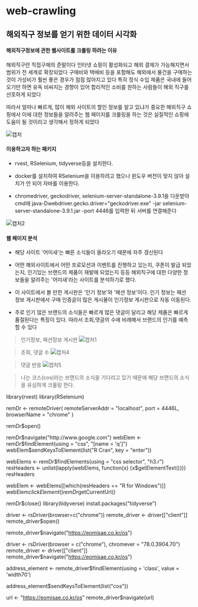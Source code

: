 # web-crawling


## 해외직구 정보를 얻기 위한 데이터 시각화



#### 해외직구정보에 관한 웹사이트를 크롤링 하려는 이유


해외직구란 직접구매의 준말이다
인터넷 쇼핑이 활성화되고 해외 결제가 가능해지면서 범위가 전 세계로 확장되었다
구매비와 택배비 등을 포함해도 해외에서 물건을 구매하는 것이 가성비가 훨씬 좋은 경우가 점점 많아지고 있다
특히 정식 수입 제품은 국내에 들어오기만 하면 유독 비싸지는 경향이 있어 합리적인 소비를 원하는 사람들이 해외 직구를 선호하게 되었다

따라서 얼마나 빠르게, 많이 해외 사이트의 할인 정보를 알고 있냐가 중요한 해외직구 쇼핑에서
이에 대한 정보들을 알려주는 웹 페이지를 크롤링을 하는 것은 실질적인 쇼핑에 도움이 될 것이라고 생각해서 정하게 되었다

![캡처](https://user-images.githubusercontent.com/57972891/70865506-c85daf00-1fa1-11ea-83c2-200ac9c2d328.PNG)

#### 이용하고자 하는 패키지


* rvest, RSelenium, tidyverse등을 설치한다.

* docker를 설치하여 RSelenium을 이용하려고 했으나 윈도우 버전이 맞지 않아 설치가 안 되어 자바를 이용한다.

* chromedriver, geckodriver, selenium-server-standalone-3.9.1을 다운받아 cmd에 java-Dwebdriver.gecko.driver="geckodriver.exe" -jar selenium-server-standalone-3.9.1.jar -port 4446를 입력한 뒤 서버를 연결해준다


![캡처2](https://user-images.githubusercontent.com/57972891/70866009-7c156d80-1fa7-11ea-939d-eb749ffccfb4.PNG)

#### 웹 페이지 분석

* 해당 사이트 '어미새'는 빠른 소식들이 올라오기 때문에 자주 갱신된다

* 어떤 해외사이트에서 어떤 프로모션과 이벤트를 진행하고 있는지, 쿠폰이 발급 되었는지, 인기있는 브랜드의 제품이 재발매 되었는지 등등
해외직구에 대한 다양한 정보들을 알려주는 '어미새'라는 사이트를 분석하기로 했다.

* 이 사이트에서 볼 만한 게시판은 '인기 정보'와 '패션 정보'이다. 인기 정보는 패션 정보 게시판에서 구매 인증글이 많은 게시물이 인기정보 게시판으로 자동 이동된다.

* 주로 인기 많은 브랜드의 소식들은 빠르게 많은 댓글이 달리고 해당 제품은 빠르게 품절된다는 특징이 있다.
따라서 조회,댓글의 수에 비례해서 브랜드의 인기를 예측할 수 있다

> 인기정보, 패션정보 게시판
![캡처1](https://user-images.githubusercontent.com/57972891/70865958-b7fc0300-1fa6-11ea-8313-1f67c7602662.PNG)

> 조회, 댓글 수
![캡처4](https://user-images.githubusercontent.com/57972891/70866101-b29fb800-1fa8-11ea-8047-f286802f6759.PNG)

> 댓글 반응
![캡처5](https://user-images.githubusercontent.com/57972891/70866115-ec70be80-1fa8-11ea-8f2f-05da7d6aaf85.PNG)


> 나는 코스(cos)라는 브랜드의 소식을 기다리고 있기 때문에 해당 브랜드의 소식을 유심하게 크롤링 한다. 

library(rvest)
library(RSelenium)

remDr <- remoteDriver(
  remoteServerAddr = "localhost",
  port = 4446L,
  browserName = "chrome"
)

remDr$open()

remDr$navigate("http://www.google.com")
webElem <- remDr$findElement(using = "css", "[name = 'q']")
webElem$sendKeysToElement(list("R Cran", key = "enter"))

webElems <- remDr$findElements(using = "css selector", "h3.r")
resHeaders <- unlist(lapply(webElems, function(x) {x$getElementText()}))
resHeaders

webElem <- webElems[[which(resHeaders == "R for Windows")]]
webElem$clickElement()
remDr$getCurrentUrl()

remDr$close() 
library(tidyverse)
install.packages("tidyverse")

driver <- rsDriver(browser=c("chrome"))
remote_driver <- driver[["client"]]
remote_driver$open()

remote_driver$navigate("https://eomisae.co.kr/os")

driver <- rsDriver(browser = c("chrome"), chromever = "78.0.3904.70")
remote_driver <- driver[["client"]] 
remote_driver$navigate("https://eomisae.co.kr/os")

address_element <- remote_driver$findElement(using = 'class', value = 'width70')

address_element$sendKeysToElement(list("cos"))


url <- "https://eomisae.co.kr/os"
remote_driver$navigate(url)



